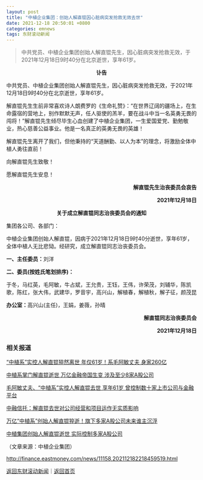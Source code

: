 ```yaml
---
layout: post
title: "中植企业集团：创始人解直锟因心脏病突发抢救无效去世"
date: 2021-12-18 20:50:01 +0800
categories: emnews
tags: 东财滚动新闻
---
```

> 中共党员、中植企业集团创始人解直锟先生，因心脏病突发抢救无效，于2021年12月18日9时40分在北京逝世，享年61岁。

<p style="text-align:center;"><strong>讣告</strong></p><p>中共党员、中植企业集团创始人解直锟先生，因心脏病突发抢救无效，于2021年12月18日9时40分在北京逝世，享年61岁。</p><p>解直锟先生生前非常喜欢诗人朗<span web="1" href="http://quote.eastmoney.com/unify/r/106.FOE" class="em_stock_key_common" data-code="106,FOE">费罗</span>的《生命礼赞》：“在世界辽阔的疆场上，在生命露宿的营地上，别作默默无声，任人驱使的羔羊，要在战斗中当一名英勇无畏的闯将！”解直锟先生倾尽毕生心血创建了中植企业集团，一生爱国爱党、勤勉敬业，热心慈善公益事业。他是一名真正的英勇无畏的英雄！</p><p>解直锟先生离开了我们，但他秉持的“天道酬勤、以人为本”的理念，将激励全体中植人勇往直前！</p><p>向解直锟先生致敬！</p><p>愿解直锟先生安息！</p><p style="text-align:right;"><strong>解直锟先生治丧委员会哀告</strong></p><p style="text-align:right;"><strong>2021年12月18日</strong></p><p style="text-align:center;"><strong>关于成立解直锟同志治丧委员会的通知</strong></p><p>集团各公司、各部门：</p><p>中植企业集团创始人解直锟，因病于2021年12月18日9时40分逝世，享年61岁，全体中植人无比悲恸。经研究，成立解直锟同志治丧委员会。</p><p><strong>一、主任委员：</strong>刘洋</p><p><strong>二、委员(按姓氏笔划排序)：</strong></p><p>于冬，马红英，毛阿敏，牛占斌，王允贵，王钰，王伟，许荣茂，刘辅华，陈凯歌，陈红，张大伟，武建华，罗音宇，高兴山，解植春，解植秋，解子征，颜茂昆</p><p><strong>办公室：</strong>高兴山(主任)，王娟，姜薇，孙晴</p><p style="text-align:right;"><strong>解直锟同志治丧委员会</strong></p><p style="text-align:right;"><strong>2021年12月18日</strong></p><h3 class="emh3">相关报道</h3><p><a href="http://finance.eastmoney.com/a/202112182218456613.html" textvalue="“中植系”实控人解直锟猝然离世 年仅61岁！系毛阿敏丈夫 身家260亿">“中植系”实控人解直锟猝然离世 年仅61岁！系毛阿敏丈夫 身家260亿</a><br /></p><p><a href="https://finance.eastmoney.com/a/202112182218460054.html">中植系掌门解直锟逝世 万亿金融帝国生变 涉及至少8家A股公司</a><br /></p><p><a href="https://finance.eastmoney.com/a/202112182218460424.html">毛阿敏丈夫、“中植系”实控人解直锟去世 享年61岁 曾控制数十家上市公司与金融平台</a><br /></p><p><a href="https://finance.eastmoney.com/a/202112182218461525.html">中融信托：解直锟去世对公司经营和项目运作无实质影响</a><br /></p><p><a href="https://finance.eastmoney.com/a/202112182218461677.html">万亿“中植系”创始人解直锟猝逝！旗下多家A股公司未来谁主沉浮</a></p><p><a href="https://finance.eastmoney.com/a/202112182218462222.html">中植集团创始人解直锟逝世 实际控制多家A股公司</a></p><p class="em_media">（文章来源：中植企业集团）</p>

<http://finance.eastmoney.com/news/11158,202112182218459519.html>

[返回东财滚动新闻](//finews.withounder.com/emnews/)｜[返回首页](//finews.withounder.com/)